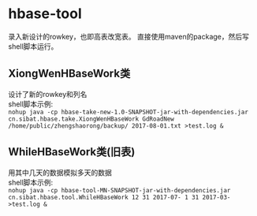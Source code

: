 # hbase-tool
录入新设计的rowkey，也即高表改宽表。
直接使用maven的package，然后写shell脚本运行。
## XiongWenHBaseWork类  
 设计了新的rowkey和列名  
 shell脚本示例:  
 `nohup java -cp hbase-take-new-1.0-SNAPSHOT-jar-with-dependencies.jar cn.sibat.hbase.take.XiongWenHBaseWork GdRoadNew /home/public/zhengshaorong/backup/ 2017-08-01.txt >test.log &`
 ## WhileHBaseWork类(旧表)  
 用其中几天的数据模拟多天的数据  
  shell脚本示例:  
 `nohup java -cp hbase-tool-MN-SNAPSHOT-jar-with-dependencies.jar cn.sibat.hbase.tool.WhileHBaseWork 12 31 2017-07- 1 31 2017-03- >test.log &`

